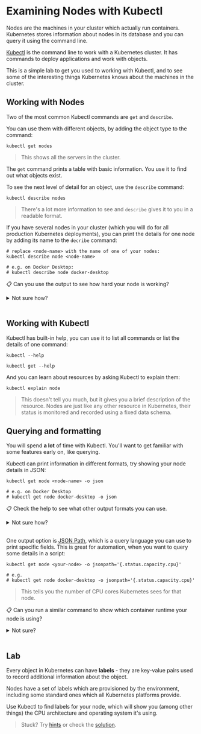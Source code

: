 # Examining Nodes with Kubectl

Nodes are the machines in your cluster which actually run containers. Kubernetes stores information about nodes in its database and you can query it using the command line.

[Kubectl](https://kubectl.docs.kubernetes.io/references/kubectl/) is the command line to work with a Kubernetes cluster. It has commands to deploy applications and work with objects. 

This is a simple lab to get you used to working with Kubectl, and to see some of the interesting things Kubernetes knows about the machines in the cluster.

## Working with Nodes

Two of the most common Kubectl commands are `get` and `describe`.

You can use them with different objects, by adding the object type to the command:

```
kubectl get nodes
```

> This shows all the servers in the cluster.

The `get` command prints a table with basic information. You use it to find out what objects exist. 

To see the next level of detail for an object, use the `describe` command:

``` 
kubectl describe nodes
```

> There's a lot more information to see and `describe` gives it to you in a readable format.

If you have several nodes in your cluster (which you will do for all production Kubernetes deployments), you can print the details for one node by adding its name to the `decribe` command:

```
# replace <node-name> with the name of one of your nodes:
kubectl describe node <node-name>

# e.g. on Docker Desktop:
# kubectl describe node docker-desktop
```

📋 Can you use the output to see how hard your node is working?

<details>
  <summary>Not sure how?</summary>

Kubernetes knows the compute capacity of each node - how many CPU cores and how much memory it has. That's shown in the output, along with the workloads currently running on the node and the amount of CPU and memory which has been allocated.

</details><br/>

## Working with Kubectl

Kubectl has built-in help, you can use it to list all commands or list the details of one command:

```
kubectl --help

kubectl get --help
```

And you can learn about resources by asking Kubectl to explain them:

```
kubectl explain node
```

> This doesn't tell you much, but it gives you a brief description of the resource. Nodes are just like any other resource in Kubernetes, their status is monitored and recorded using a fixed data schema.

## Querying and formatting

You will spend **a lot** of time with Kubectl. You'll want to get familiar with some features early on, like querying.

Kubectl can print information in different formats, try showing your node details in JSON:

```
kubectl get node <node-name> -o json

# e.g. on Docker Desktop
# kubectl get node docker-desktop -o json
```

📋 Check the help to see what other output formats you can use.

<details>
  <summary>Not sure how?</summary>

`kubectl --help` gives you the top-level information, showing you the commands you can run. 

To get the options for the `get` command run:

```
kubectl get --help
```

That shows the output formats available with `-o` (or `--output`), something like this:

```
-o, --output='': Output format. One of:
json|yaml|name|go-template|go-template-file|template|templatefile|jsonpath|jsonpath-as-json|jsonpath-file|custom-columns-file|custom-columns|wide
```

</details><br/>

One output option is [JSON Path](https://kubernetes.io/docs/reference/kubectl/jsonpath/), which is a query language you can use to print specific fields. This is great for automation, when you want to query some details in a script:

```
kubectl get node <your-node> -o jsonpath='{.status.capacity.cpu}'

# e.g.
# kubectl get node docker-desktop -o jsonpath='{.status.capacity.cpu}'
```

> This tells you the number of CPU cores Kubernetes sees for that node.

📋 Can you run a similar command to show which container runtime your node is using?

<details>
  <summary>Not sure?</summary>

You can show all the fields by using `-o json` and then work out the query to see the details you want:

```
kubectl get node <node-name> -o jsonpath='{.status.nodeInfo.containerRuntimeVersion}'
```

The output will show which version of Docker or containerd your node is running.

</details><br/>

## Lab

Every object in Kubernetes can have **labels** - they are key-value pairs used to record additional information about the object.

Nodes have a set of labels which are provisioned by the environment, including some standard ones which all Kubernetes platforms provide.

Use Kubectl to find labels for your node, which will show you (among other things) the CPU architecture and operating system it's using.

> Stuck? Try [hints](hints.md) or check the [solution](solution.md).

